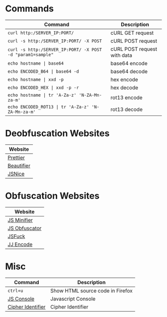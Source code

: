 # Commands

| **Command**   | **Description**   |
| --------------|-------------------|
| `curl http:/SERVER_IP:PORT/` | cURL GET request |
| `curl -s http:/SERVER_IP:PORT/ -X POST` | cURL POST request |
| `curl -s http:/SERVER_IP:PORT/ -X POST -d "param1=sample"` | cURL POST request with data |
| `echo hostname \| base64` | base64 encode |
| `echo ENCODED_B64 \| base64 -d` | base64 decode |
| `echo hostname \| xxd -p` | hex encode |
| `echo ENCODED_HEX \| xxd -p -r` | hex decode |
| `echo hostname \| tr 'A-Za-z' 'N-ZA-Mn-za-m'` | rot13 encode |
| `echo ENCODED_ROT13 \| tr 'A-Za-z' 'N-ZA-Mn-za-m'` | rot13 decode |

# Deobfuscation Websites

| **Website** |
| ----------------------------------|
| [Prettier](https://prettier.io/playground/) |
| [Beautifier](https://beautifier.io/) |
| [JSNice](http://www.jsnice.org/) |

# Obfuscation Websites
| **Website** |
| ----------------------------------|
| [JS Minifier](https://javascript-minifier.com/)|
| [JS Obfuscator](https://obfuscator.io/)|
| [JSFuck](http://www.jsfuck.com/)|
| [JJ Encode](https://utf-8.jp/public/jjencode.html)|

# Misc

| **Command**   | **Description**   |
| --------------|-------------------|
| `ctrl+u` | Show HTML source code in Firefox |
| [JS Console](https://jsconsole.com/)| Javascript Console |
| [Cipher Identifier](https://www.boxentriq.com/code-breaking/cipher-identifier)| Cipher Identifier|
